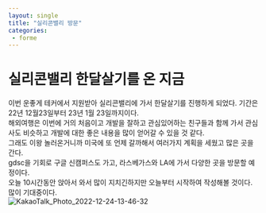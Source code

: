 ```yaml
---
layout: single
title: "실리콘밸리 방문"
categories:
 - forme
---
```


# 실리콘밸리 한달살기를 온 지금
이번 운좋게 테커에서 지원받아 실리콘밸리에 가서 한달살기를 진행하게 되었다. 기간은 22년 12월23일부터 23년 1월 23일까지이다. <br>
해외여행은 이번에 거의 처음이고 개발을 잘하고 관심있어하는 친구들과 함께 가서 관심사도 비슷하고 개발에 대한 좋은 내용을 많이 얻어갈 수 있을 것 같다. <br>
그래도 이왕 놀러온거니까 미국에 또 언제 갈까해서 여러가지 계획을 세웠고 많은 곳을 간다. <br>
gdsc을 기회로 구글 신캠퍼스도 가고, 라스베가스와 LA에 가서 다양한 곳을 방문할 예정이다. <br>
오늘 10시간동안 앉아서 와서 많이 지치긴하지만 오늘부터 시작하여 작성해볼 것이다. <br>
많이 기대중이다. <br>
![KakaoTalk_Photo_2022-12-24-13-46-32](https://user-images.githubusercontent.com/81789003/209421822-d6db651a-5704-45ab-b744-173e182d9354.jpeg)
